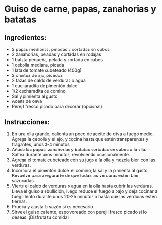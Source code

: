 # Guiso de carne, papas, zanahorias y batatas

## Ingredientes:
- 2 papas medianas, peladas y cortadas en cubos
- 2 zanahorias, peladas y cortadas en rodajas
- 1 batata pequeña, pelada y cortada en cubos
- 1 cebolla mediana, picada
- 1 lata de tomate cubeteado (400g)
- 2 dientes de ajo, picados
- 2 tazas de caldo de verduras o agua
- 1 cucharadita de pimentón dulce
- 1/2 cucharadita de comino
- Sal y pimienta al gusto
- Aceite de oliva
- Perejil fresco picado para decorar (opcional)

## Instrucciones:
1. En una olla grande, calienta un poco de aceite de oliva a fuego medio. Agrega la cebolla y el ajo, y cocina hasta que estén transparentes y fragantes, unos 3-4 minutos.
1. Añade las papas, zanahorias y batatas cortadas en cubos a la olla. Saltea durante unos minutos, revolviendo ocasionalmente.
1. Agrega el tomate cubeteado con su jugo a la olla y mezcla bien con las verduras.
1. Incorpora el pimentón dulce, el comino, la sal y la pimienta al gusto. Revuelve para asegurarte de que todas las verduras estén bien sazonadas.
1. Vierte el caldo de verduras o agua en la olla hasta cubrir las verduras. Lleva el guiso a ebullición, luego reduce el fuego a bajo y deja cocinar a fuego lento durante unos 20-25 minutos o hasta que las verduras estén tiernas.
1. Prueba y ajusta la sazón si es necesario.
1. Sirve el guiso caliente, espolvoreado con perejil fresco picado si lo deseas. ¡Disfruta tu comida!
